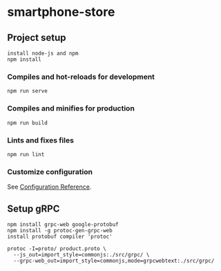 # smartphone-store


## Project setup
```
install node-js and npm
npm install
```

### Compiles and hot-reloads for development
```
npm run serve
```

### Compiles and minifies for production
```
npm run build
```

### Lints and fixes files
```
npm run lint
```

### Customize configuration
See [Configuration Reference](https://cli.vuejs.org/config/).

## Setup gRPC

```
npm install grpc-web google-protobuf
npm install -g protoc-gen-grpc-web
install protobuf compiler 'protoc'

protoc -I=proto/ product.proto \
  --js_out=import_style=commonjs:./src/grpc/ \
  --grpc-web_out=import_style=commonjs,mode=grpcwebtext:./src/grpc/
```